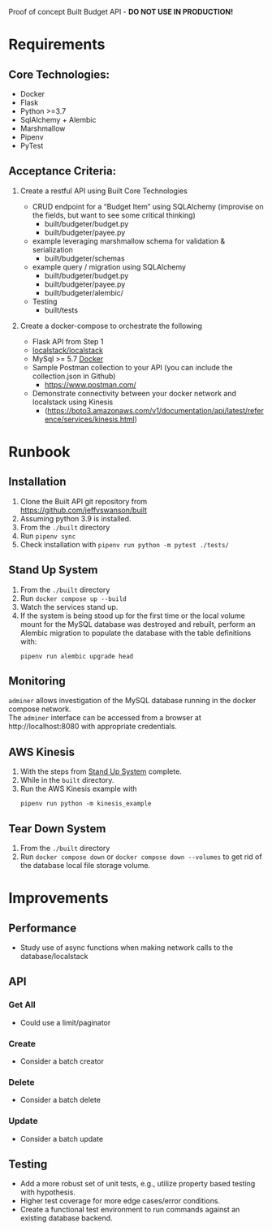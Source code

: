 Proof of concept Built Budget API - **DO NOT USE IN PRODUCTION!**

# Requirements
## Core Technologies:

- Docker
- Flask
- Python >=3.7
- SqlAlchemy + Alembic
- Marshmallow
- Pipenv
- PyTest

## Acceptance Criteria:

1. Create a restful API using Built Core Technologies
	- CRUD endpoint for a “Budget Item” using SQLAlchemy (improvise on the fields, but want to see some critical thinking)
	  - built/budgeter/budget.py
      - built/budgeter/payee.py
	- example leveraging marshmallow schema for validation & serialization
	  - built/budgeter/schemas
	- example query / migration using SQLAlchemy
	  - built/budgeter/budget.py
      - built/budgeter/payee.py
	  - built/budgeter/alembic/
	- Testing
	  - built/tests

2. Create a docker-compose to orchestrate the following
	- Flask API from Step 1
	- [localstack/localstack](https://github.com/localstack/localstack)
	- MySql >= 5.7 [Docker](https://hub.docker.com/_/mysql)
	- Sample Postman collection to your API (you can include the collection.json in Github) 
      - https://www.postman.com/
	- Demonstrate connectivity between your docker network and localstack using Kinesis  
      - (https://boto3.amazonaws.com/v1/documentation/api/latest/reference/services/kinesis.html)

# Runbook
## Installation

1. Clone the Built API git repository from https://github.com/jeffvswanson/built
2. Assuming python 3.9 is installed.
3. From the `./built` directory
4. Run `pipenv sync`
5. Check installation with `pipenv run python -m pytest ./tests/`

## Stand Up System

1. From the `./built` directory
2. Run `docker compose up --build`
3. Watch the services stand up.
4. If the system is being stood up for the first time or the local volume mount for the MySQL database was destroyed and rebuilt, perform an Alembic migration to populate the database with the table definitions with:  
    ```shell
    pipenv run alembic upgrade head
    ```

## Monitoring

`adminer` allows investigation of the MySQL database running in the docker compose network.  
The `adminer` interface can be accessed from a browser at http://localhost:8080 with appropriate credentials.


## AWS Kinesis

1. With the steps from [Stand Up System](#stand-up-system) complete.
2. While in the `built` directory.
3. Run the AWS Kinesis example with
    ```shell
    pipenv run python -m kinesis_example
    ```

## Tear Down System

1. From the `./built` directory
2. Run `docker compose down` or `docker compose down --volumes` to get rid of the database local file storage volume.

# Improvements
## Performance
- Study use of async functions when making network calls to the database/localstack
## API
### Get All
- Could use a limit/paginator
### Create
- Consider a batch creator
### Delete
- Consider a batch delete
### Update
- Consider a batch update

## Testing
- Add a more robust set of unit tests, e.g., utilize property based testing with hypothesis.
- Higher test coverage for more edge cases/error conditions.
- Create a functional test environment to run commands against an existing database backend.
